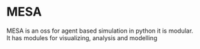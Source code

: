 # MESA

MESA is an oss for agent based simulation in python
it is modular.  
It has modules for visualizing, analysis and modelling
